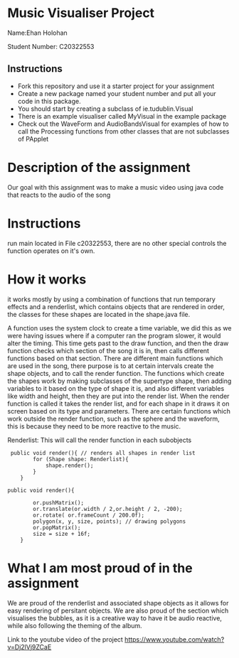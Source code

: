 # Music Visualiser Project

Name:Ehan Holohan

Student Number: C20322553

## Instructions
- Fork this repository and use it a starter project for your assignment
- Create a new package named your student number and put all your code in this package.
- You should start by creating a subclass of ie.tudublin.Visual
- There is an example visualiser called MyVisual in the example package
- Check out the WaveForm and AudioBandsVisual for examples of how to call the Processing functions from other classes that are not subclasses of PApplet

# Description of the assignment

Our goal with this assignment was to make a music video using java code that reacts to the audio of the song

# Instructions

run main located in File c20322553, there are no other special controls the function operates on it's own.

# How it works

it works mostly by using a combination of functions that run temporary effects and a renderlist, which contains objects that are rendered in order, the classes for these shapes are located in the shape.java file.

A function uses the system clock to create a time variable, we did this as we were having issues where if a computer ran the program slower, it would alter the timing. This time gets past to the draw function, and then the draw function checks which section of the song it is in, then calls different functions based on that section. There are different main functions which are used in the song, there purpose is to at certain intervals create the shape objects, and to call the render function. The functions which create the shapes work by making subclasses of the supertype shape, then adding variables to it based on the type of shape it is, and also different variables like width and height, then they are put into the render list. When the render function is called it takes the render list, and for each shape in it draws it on screen based on its type and parameters. There are certain functions which work outside the render function, such as the sphere and the waveform, this is because they need to be more reactive to the music.

Renderlist:
This will call the render function in each subobjects
```
 public void render(){ // renders all shapes in render list
        for (Shape shape: Renderlist){
            shape.render();
        }
    }
```
```
public void render(){
        
        or.pushMatrix();
        or.translate(or.width / 2,or.height / 2, -200);
        or.rotate( or.frameCount / 200.0f);
        polygon(x, y, size, points); // drawing polygons
        or.popMatrix();
        size = size + 16f;
    }
```

# What I am most proud of in the assignment

We are proud of the renderlist and associated shape objects as it allows for easy rendering of persitant objects. We are also proud of the section which visualises the bubbles, as it is a creative way to have it be audio reactive, while also following the theming of the album.

Link to the youtube video of the project
https://www.youtube.com/watch?v=Dj2lVj9ZCaE
